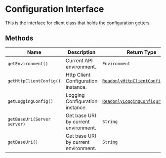 
# Configuration Interface

This is the interface for client class that holds the configuration getters.

## Methods

| Name | Description | Return Type |
|  --- | --- | --- |
| `getEnvironment()` | Current API environment. | `Environment` |
| `getHttpClientConfig()` | Http Client Configuration instance. | [`ReadonlyHttpClientConfiguration`](../doc/http-client-configuration.md) |
| `getLoggingConfig()` | Logging Configuration instance. | [`ReadonlyLoggingConfiguration`](../doc/api-logging-configuration.md) |
| `getBaseUri(Server server)` | Get base URI by current environment. | `String` |
| `getBaseUri()` | Get base URI by current environment. | `String` |

